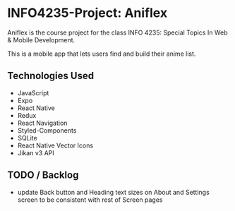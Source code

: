 # INFO4235-Project: Aniflex

Aniflex is the course project for the class INFO 4235: Special Topics In Web & Mobile Development.

This is a mobile app that lets users find and build their anime list.

## Technologies Used

- JavaScript
- Expo
- React Native
- Redux
- React Navigation
- Styled-Components
- SQLite
- React Native Vector Icons
- Jikan v3 API

## TODO / Backlog

- update Back button and Heading text sizes on About and Settings screen to be consistent with rest of Screen pages
